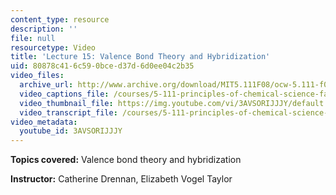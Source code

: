 ```yaml
---
content_type: resource
description: ''
file: null
resourcetype: Video
title: 'Lecture 15: Valence Bond Theory and Hybridization'
uid: 80878c41-6c59-0bce-d37d-6d0ee04c2b35
video_files:
  archive_url: http://www.archive.org/download/MIT5.111F08/ocw-5.111-f08-lec15_300k.mp4
  video_captions_file: /courses/5-111-principles-of-chemical-science-fall-2008/ac6e01b679ff507b895d79928cc461a4_3AVSORIJJJY.vtt
  video_thumbnail_file: https://img.youtube.com/vi/3AVSORIJJJY/default.jpg
  video_transcript_file: /courses/5-111-principles-of-chemical-science-fall-2008/7e043e1168b33cf8e35464a77c3038e4_3AVSORIJJJY.pdf
video_metadata:
  youtube_id: 3AVSORIJJJY
---
```


**Topics covered:** Valence bond theory and hybridization

**Instructor:** Catherine Drennan, Elizabeth Vogel Taylor
